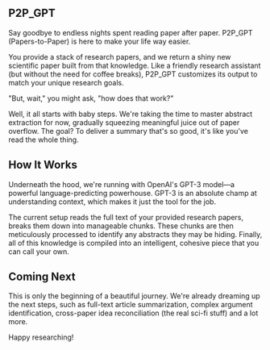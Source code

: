 ## P2P_GPT

Say goodbye to endless nights spent reading paper after paper. P2P_GPT (Papers-to-Paper) is here to make your life way easier. 

You provide a stack of research papers, and we return a shiny new scientific paper built from that knowledge. Like a friendly research assistant (but without the need for coffee breaks), P2P_GPT customizes its output to match your unique research goals.

"But, wait," you might ask, "how does that work?" 

Well, it all starts with baby steps. We're taking the time to master abstract extraction for now, gradually squeezing meaningful juice out of paper overflow. The goal? To deliver a summary that's so good, it's like you've read the whole thing.

## How It Works

Underneath the hood, we're running with OpenAI's GPT-3 model—a powerful language-predicting powerhouse. GPT-3 is an absolute champ at understanding context, which makes it just the tool for the job.

The current setup reads the full text of your provided research papers, breaks them down into manageable chunks. These chunks are then meticulously processed to identify any abstracts they may be hiding. Finally, all of this knowledge is compiled into an intelligent, cohesive piece that you can call your own.


## Coming Next

This is only the beginning of a beautiful journey. We're already dreaming up the next steps, such as full-text article summarization, complex argument identification, cross-paper idea reconciliation (the real sci-fi stuff) and a lot more.


Happy researching! 
